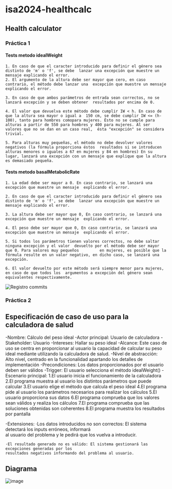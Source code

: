 # isa2024-healthcalc

## Health calculator

### Práctica 1

#### Tests metodo idealWeight
    
    1. En caso de que el caracter introducido para definir el género sea distinto de 'm' o 'f', se debe  lanzar una excepción que muestre un mensaje explicando el error.  
    2. El argumento de la altura debe ser mayor que cero, en caso contrario, el método debe lanzar una  excepción que muestre un mensaje explicando el error.  

    3. En caso de que ambos parámetros de entrada sean correctos, no se lanzará excepción y se deben obtener  resultados por encima de 0.

    4. El valor que devuelva este método debe cumplir IW < h. En caso de que la altura sea mayor o igual a  150 cm, se debe cumplir IW <= (h-100), tanto para hombres comopara mujeres. Ésto no se cumple para  alturas a partir de 550 para hombres y 400 para mujeres. Al ser valores que no se dan en un caso real,  ésta "excepción" se considera trivial.
    
    5. Para alturas muy pequeñas, el método no debe devolver valores negativos (la fórmula proporciona éstos  resultados si se introducen alturas menores o iguales a 67 en mujeres y 84 en hombres) En su  lugar, lanzará una excepción con un mensaje que explique que la altura es demasiado pequeña.

#### Tests metodo basalMetabolicRate

    1. La edad debe ser mayor a 0. En caso contrario, se lanzará una excepción que muestre un mensaje  explicando el error.

    2. En caso de que el caracter introducido para definir el género sea distinto de 'm' o 'f', se debe  lanzar una excepción que muestre un mensaje explicando el error.

    3. La altura debe ser mayor que 0, En caso contrario, se lanzará una excepción que muestre un mensaje  explicando el error.

    4. El peso debe ser mayor que 0, En caso contrario, se lanzará una excepción que muestre un mensaje  explicando el error.

    5. Si todos los parámetros tienen valores correctos, no debe saltar ninguna excepción y el valor  devuelto por el método debe ser mayor que 0. Para valores muy pequeños         en mujeres, es posible que la  fórmula resulte en un valor negativo, en dicho caso, se lanzará una excepción.

    6. El valor devuelto por este método será siempre menor para mujeres, en caso de que todos los  argumentos a excepción del género sean equivalentes respectivamente.

![Registro commits]("C:\Users\marti\Downloads\registro_commits.png")


### Práctica 2
## Especificación de caso de uso para la calculadora de salud
-Nombre: Cálculo del peso ideal
-Actor principal: Usuario de calculadora
-Stakeholder: Usuario
-Intereses: Hallar su peso ideal
-Alcance: Este caso de uso se centra en proporcionar al usuario la capacidad de calcular su peso ideal mediante  utilizando la calculadora de salud.
-Nivel de abstracción: Alto nivel, centrado en la funcionalidad apartando los detalles de   
implementación
-Precondiciones: Los datos proporcionados por el usuario deben ser válidos
-Trigger: El usuario selecciona el método idealWeight()
-Escenario principal:
    1.El usuario inicia el funcionamiento de la calculadora
    2.El programa muestra al usuario los distintos parámetros que puede calcular
    3.El usuario elige el método que calcula el peso ideal
    4.El programa pide al usuario los parámetros necesarios para realizar los cálculos
    5.El usuario proporciona sus datos
    6.El programa comprueba que los valores sean válidos y realiza los cálculos
    7.El programa comprueba que las soluciones obtenidas son coherentes
    8.El programa muestra los resultados por pantalla

-Extensiones:
    ·Los datos introducidos no son correctos: El sistema detectará los inputs erróneos, informará  
    al usuario del problema y le pedirá que los vuelva a introducir.

    ·El resultado generado no es válido: El sistema gestionará las excepciones generadas por los  
    resultados negativos informando del problema al usuario.


## Diagrama
![image](https://github.com/martinacsh/isa2024-healthcalc/assets/160426861/ad3d893e-617c-4b11-8ced-f038c76264ed)

